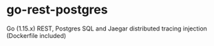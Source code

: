 # go-rest-postgres
Go (1.15.x) REST, Postgres SQL and Jaegar distributed tracing injection (Dockerfile included)

